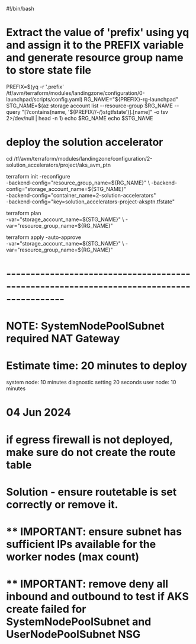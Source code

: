 #!/bin/bash

# Extract the value of 'prefix' using yq and assign it to the PREFIX variable and generate resource group name to store state file

PREFIX=$(yq  -r '.prefix' /tf/avm/terraform/modules/landingzone/configuration/0-launchpad/scripts/config.yaml)
RG_NAME="${PREFIX}-rg-launchpad"
STG_NAME=$(az storage account list --resource-group $RG_NAME --query "[?contains(name, '${PREFIX//-/}stgtfstate')].[name]" -o tsv 2>/dev/null | head -n 1)
echo $RG_NAME
echo $STG_NAME

# deploy the solution accelerator

cd /tf/avm/terraform/modules/landingzone/configuration/2-solution_accelerators/project/aks_avm_ptn

terraform init  -reconfigure \
-backend-config="resource_group_name=${RG_NAME}" \
-backend-config="storage_account_name=${STG_NAME}" \
-backend-config="container_name=2-solution-accelerators" \
-backend-config="key=solution_accelerators-project-aksptn.tfstate"

terraform plan \
-var="storage_account_name=${STG_NAME}" \
-var="resource_group_name=${RG_NAME}"

terraform apply -auto-approve \
-var="storage_account_name=${STG_NAME}" \
-var="resource_group_name=${RG_NAME}"

# ----------------------------------------------------------------------------------------

# NOTE: SystemNodePoolSubnet required NAT Gateway

# Estimate time: 20 minutes to deploy
system node: 10 minutes
diagnostic setting 20 seconds
user node: 10 minutes

# 04 Jun 2024
# if egress firewall is not deployed, make sure do not create the route table
# Solution - ensure routetable is set correctly or remove it.
<!-- │ Error: creating Kubernetes Cluster (Subscription: "0b5b13b8-0ad7-4552-936f-8fae87e0633f"
│ Resource Group Name: "aoaidev-rg-solution-accelerators-aks"
│ Kubernetes Cluster Name: "aks-aoaidev-aks-ran"): polling after CreateOrUpdate: polling failed: the Azure API returned the following error:
│ 
│ Status: "VMExtensionProvisioningError"
│ Code: ""
│ Message: "Unable to establish outbound connection from agents, please see https://learn.microsoft.com/en-us/troubleshoot/azure/azure-kubernetes/error-code-outboundconnfailvmextensionerror and https://aka.ms/aks-required-ports-and-addresses for more information."
│ Activity Id: "" -->

# ** IMPORTANT: ensure subnet has sufficient IPs available for the worker nodes (max count)

# ** IMPORTANT: remove deny all inbound and outbound to test if AKS create failed for SystemNodePoolSubnet and UserNodePoolSubnet NSG
